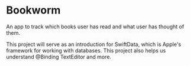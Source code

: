 # Bookworm
An app to track which books user has read and what user has thought of them.

This project will serve as an introduction for SwiftData, which is Apple's framework for working with databases. This project also helps us understand @Binding TextEditor and more.
